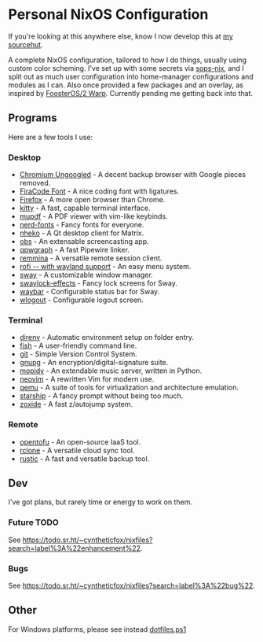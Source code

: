 # Personal NixOS Configuration

If you're looking at this anywhere else, know I now develop this at
[my sourcehut].

A complete NixOS configuration, tailored to how I do things, usually using custom
color scheming. I've set up with some secrets via [sops-nix][sops-nix], and I
split out as much user configuration into home-manager configurations and
modules as I can. Also once provided a few packages and an overlay, as inspired
by [FoosterOS/2 Warp][foosteros]. Currently pending me getting back into that.

## Programs

Here are a few tools I use:

### Desktop

- [Chromium Ungoogled][chromium-ungoogled] - A decent backup browser with Google
  pieces removed.
- [FiraCode Font][FiraCode] - A nice coding font with ligatures.
- [Firefox][Firefox] - A more open browser than Chrome.
- [kitty][kitty] - A fast, capable terminal interface.
- [mupdf][mupdf] - A PDF viewer with vim-like keybinds.
- [nerd-fonts][nerdfonts] - Fancy fonts for everyone.
- [nheko][nheko] - A Qt desktop client for Matrix.
- [obs][obs] - An extensable screencasting app.
- [qpwgraph][qpwgraph] - A fast Pipewire linker.
- [remmina][remmina] - A versatile remote session client.
- [rofi -- with wayland support][rofi] - An easy menu system.
- [sway][sway] - A customizable window manager.
- [swaylock-effects][swaylock-effects] - Fancy lock screens for Sway.
- [waybar][waybar] - Configurable status bar for Sway.
- [wlogout][wlogout] - Configurable logout screen.

### Terminal

- [direnv][direnv] - Automatic environment setup on folder entry.
- [fish][fish] - A user-friendly command line.
- [git][git] - Simple Version Control System.
- [gnupg][gnupg] - An encryption/digital-signature suite.
- [mopidy][mopidy] - An extendable music server, written in Python.
- [neovim][neovim] - A rewritten Vim for modern use.
- [qemu][qemu] - A suite of tools for virtualization and architecture emulation.
- [starship][starship] - A fancy prompt without being too much.
- [zoxide][zoxide] - A fast z/autojump system.

### Remote

- [opentofu][opentofu] - An open-source IaaS tool.
- [rclone][rclone] - A versatile cloud sync tool.
- [rustic][rustic] - A fast and versatile backup tool.

## Dev

I've got plans, but rarely time or energy to work on them.

### Future TODO

See <https://todo.sr.ht/~cyntheticfox/nixfiles?search=label%3A%22enhancement%22>.

### Bugs

See <https://todo.sr.ht/~cyntheticfox/nixfiles?search=label%3A%22bug%22>.

## Other

For Windows platforms, please see instead [dotfiles.ps1][dotfiles.ps1]

[chromium-ungoogled]: https://ungoogled-software.github.io/ungoogled-chromium-binaries/
[direnv]: https://direnv.net/
[dotfiles.ps1]: https://github.com/cyntheticfox/dotfiles.ps1
[FiraCode]: https://github.com/tonsky/FiraCode
[Firefox]: https://firefox.com/
[fish]: https://fishshell.com
[foosteros]: https://github.com/lilyinstarlight/foosteros
[git]: https://git-scm.com/
[gnupg]: https://gnupg.org/
[kitty]: https://sw.kovidgoyal.net/kitty/
[mopidy]: https://mopidy.com/
[mupdf]: https://mupdf.com/
[my sourcehut]: https://git.sr.ht/~cyntheticfox/nixfiles
[neovim]: https://neovim.io/
[nerdfonts]: https://www.nerdfonts.com/
[nheko]: https://nheko-reborn.github.io/
[obs]: https://obsproject.com/
[qemu]: https://www.qemu.org
[qpwgraph]: https://github.com/rncbc/qpwgraph
[rclone]: https://rclone.org/
[remmina]: https://remmina.org/
[rofi]: https://github.com/lbonn/rofi
[rustic]: https://rustic.cli.rs/
[sops-nix]: https://github.com/Mic92/sops-nix
[starship]: https://starship.rs/
[sway]: https://swaywm.org/
[swaylock-effects]: https://github.com/mortie/swaylock-effects
[waybar]: https://github.com/Alexays/Waybar
[wlogout]: https://github.com/ArtsyMacaw/wlogout
[zoxide]: https://github.com/ajeetdsouza/zoxide
[opentofu]: https://opentofu.org/
